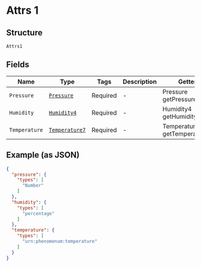 
# Attrs 1

## Structure

`Attrs1`

## Fields

| Name | Type | Tags | Description | Getter | Setter |
|  --- | --- | --- | --- | --- | --- |
| `Pressure` | [`Pressure`](../../doc/models/pressure.md) | Required | - | Pressure getPressure() | setPressure(Pressure pressure) |
| `Humidity` | [`Humidity4`](../../doc/models/humidity-4.md) | Required | - | Humidity4 getHumidity() | setHumidity(Humidity4 humidity) |
| `Temperature` | [`Temperature7`](../../doc/models/temperature-7.md) | Required | - | Temperature7 getTemperature() | setTemperature(Temperature7 temperature) |

## Example (as JSON)

```json
{
  "pressure": {
    "types": [
      "Number"
    ]
  },
  "humidity": {
    "types": [
      "percentage"
    ]
  },
  "temperature": {
    "types": [
      "urn:phenomenum:temperature"
    ]
  }
}
```

